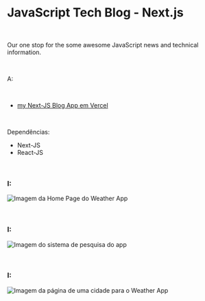 # JavaScript Tech Blog - Next.js
 

<br />

Our one stop for the some awesome JavaScript news and technical information.

<br />

A:




<br />


- [my Next-JS Blog App em Vercel](https://nextjs-weather-app-dun.vercel.app/)


<br />

Dependências:

- Next-JS
- React-JS



<br />


### I:

![Imagem da Home Page do Weather App](/public/images/)


<br />


### I:

![Imagem do sistema de pesquisa do app](/public/images/)


<br />


### I:

![Imagem da página de uma cidade para o Weather App](/public/images/)






<br />

<br />
<br />


 
